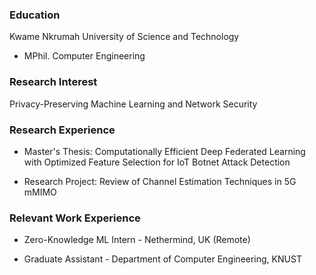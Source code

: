### Education
Kwame Nkrumah University of Science and Technology
* MPhil. Computer Engineering 

### Research Interest 
Privacy-Preserving Machine Learning and Network Security 

### Research Experience 
* Master's Thesis: Computationally Efficient Deep Federated Learning with Optimized Feature Selection for IoT Botnet Attack Detection
  
* Research Project: Review of Channel Estimation Techniques in 5G mMIMO


### Relevant Work Experience 
* Zero-Knowledge ML Intern - Nethermind, UK (Remote)
  
* Graduate Assistant - Department of Computer Engineering, KNUST
  
  
